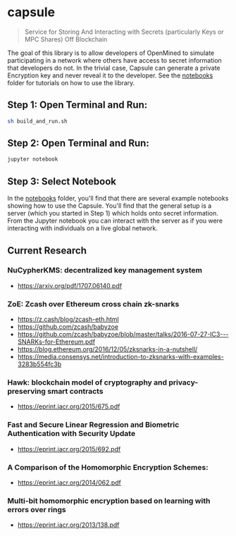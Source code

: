 # capsule
> Service for Storing And Interacting with Secrets (particularly Keys or MPC Shares) Off Blockchain

The goal of this library is to allow developers of OpenMined to simulate participating in a network where others have access to secret information that developers do not. In the trivial case, Capsule can generate a private Encryption key and never reveal it to the developer. See the [notebooks](./notebooks) folder for tutorials on how to use the library. 

## Step 1: Open Terminal and Run:

```sh 
sh build_and_run.sh
```

## Step 2: Open Terminal and Run:

```sh 
jupyter notebook
```

## Step 3: Select Notebook

In the [notebooks](./notebooks) folder, you'll find that there are several example notebooks showing how to use the Capsule. You'll find that the general setup is a server (which you started in Step 1) which holds onto secret information. From the Jupyter notebook you can interact with the server as if you were interacting with individuals on a live global network.

## Current Research

### NuCypherKMS: decentralized key management system
- https://arxiv.org/pdf/1707.06140.pdf

### ZoE: Zcash over Ethereum cross chain zk-snarks
- https://z.cash/blog/zcash-eth.html
- https://github.com/zcash/babyzoe
- https://github.com/zcash/babyzoe/blob/master/talks/2016-07-27-IC3---SNARKs-for-Ethereum.pdf
- https://blog.ethereum.org/2016/12/05/zksnarks-in-a-nutshell/
- https://media.consensys.net/introduction-to-zksnarks-with-examples-3283b554fc3b

### Hawk: blockchain model of cryptography and privacy-preserving smart contracts
- https://eprint.iacr.org/2015/675.pdf

### Fast and Secure Linear Regression and Biometric Authentication with Security Update
- https://eprint.iacr.org/2015/692.pdf

### A Comparison of the Homomorphic Encryption Schemes: 
- https://eprint.iacr.org/2014/062.pdf

### Multi-bit homomorphic encryption based on learning with errors over rings
- https://eprint.iacr.org/2013/138.pdf
